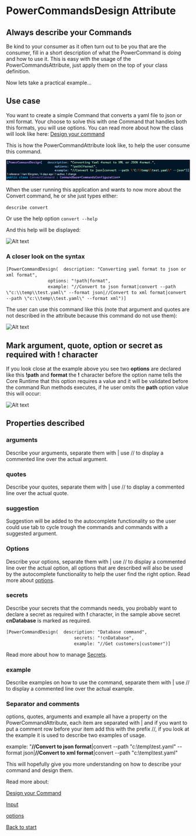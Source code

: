 # PowerCommandsDesign Attribute
## Always describe your Commands
Be kind to your consumer as it often turn out to be you that are the consumer, fill in a short description of what the PowerCommand is doing and how to use it.
This is easy with the usage of the PowerCommandsAttribute, just apply them on the top of your class definition.

Now lets take a practical example...
## Use case
You want to create a simple Command that converts a yaml file to json or xml format. Your choose to solve this with one Command that handles both this formats, you will use options. You can read more about how the class will look like here: [Design your command](Design_command.md)

This is how the PowerCommandAttribute look like, to help the user consume this command.

![Alt text](images/power_command_attribute.png?raw=true "Attribute")

When the user running this application and wants to now more about the Convert command, he or she just types either:

```describe convert```

Or use the help option
```convert --help```

And this help will be displayed:

![Alt text](images/help_convert_command.png?raw=true "Describe convert command")

### A closer look on the syntax
```
[PowerCommandDesign(  description: "Converting yaml format to json or xml format",
                options: "!path|format",
                example: "//Convert to json format|convert --path \"c:\\temp\\test.yaml\" --format json|//Convert to xml format|convert --path \"c:\\temp\\test.yaml\" --format xml")]
```
The user can use this command like this (note that argument and quotes are not described in the attribute because this command do not use them):

![Alt text](images/Command_line_input_described.png?raw=true "Describe convert command")

## Mark argument, quote, option or secret as required with **!** character
If you look close at the example above you see two **options** are declared like this **!path** and **format** the **!** character before the option name tells the Core Runtime that this option requires a value and it will be validated before the command Run methods executes, if he user omits the **path** option value this will occur:

![Alt text](images/convert_validation_error.png?raw=true "Describe convert command")

## Properties described
### arguments
Describe your arguments, separate them with | use // to display a commented line over the actual argument.
### quotes
Describe your quotes, separate them with | use // to display a commented line over the actual quote.
### suggestion
Suggestion will be added to the autocomplete functionality so the user could use tab to cycle trough the commands and commands with a suggested argument.
### Options
Describe your options, separate them with | use // to display a commented line over the actual option, all options that are described will also be used by the autocomplete functionality to help the user find the right option.
Read more about [options](Options.md).
### secrets
Describe your secrets that the commands needs, you probably want to declare a secret as required with **!** character, in the sample above secret **cnDatabase** is marked as required.
```
[PowerCommandDesign(  description: "Database command",
                          secrets: "!cnDatabase",
                          example: "//Get customers|customer")]
```
Read more about how to manage [Secrets](Secrets.md).
### example
Describe examples on how to use the command, separate them with | use // to display a commented line over the actual example.

### Separator and comments
options, quotes, arguments and example all have a property on the PowerCommandAttribute, each item are separated with | and if you want to put a comment row before your item add this with the prefix //, if you look at the example it is used to describe two examples of usage.

example: "**//Convert to json format**|convert --path \"c:\\temp\\test.yaml\" --format json|**//Convert to xml format**|convert --path \"c:\\temp\\test.yaml\" 

This will hopefully give you more understanding on how to describe your command and design them.

Read more about:

[Design your Command](Design_command.md)

[Input](Input.md)

[options](options.md)

[Back to start](https://github.com/PowerCommands/PowerCommands2022/blob/main/Docs/README.md)